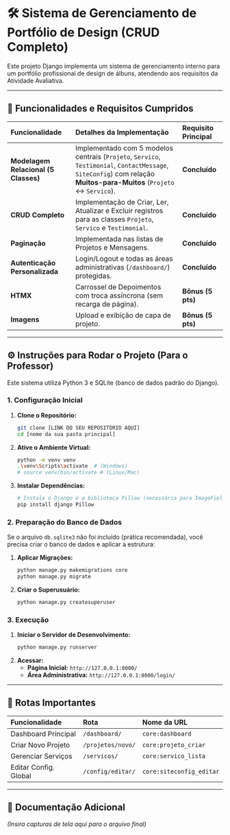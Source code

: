 # 🛠️ Sistema de Gerenciamento de Portfólio de Design (CRUD Completo)

Este projeto Django implementa um sistema de gerenciamento interno para um portfólio profissional de design de álbuns, atendendo aos requisitos da Atividade Avaliativa.

---

## 🎯 Funcionalidades e Requisitos Cumpridos

| Funcionalidade | Detalhes da Implementação | Requisito Principal |
| :--- | :--- | :--- |
| **Modelagem Relacional (5 Classes)** | Implementado com 5 modelos centrais (`Projeto`, `Servico`, `Testimonial`, `ContactMessage`, `SiteConfig`) com relação **Muitos-para-Muitos** (`Projeto` <-> `Servico`). | **Concluído** |
| **CRUD Completo** | Implementação de Criar, Ler, Atualizar e Excluir registros para as classes `Projeto`, `Servico` e `Testimonial`. | **Concluído** |
| **Paginação** | Implementada nas listas de Projetos e Mensagens. | **Concluído** |
| **Autenticação Personalizada** | Login/Logout e todas as áreas administrativas (`/dashboard/`) protegidas. | **Concluído** |
| **HTMX** | Carrossel de Depoimentos com troca assíncrona (sem recarga de página). | **Bônus (5 pts)** |
| **Imagens** | Upload e exibição de capa de projeto. | **Bônus (5 pts)** |

---

## ⚙️ Instruções para Rodar o Projeto (Para o Professor)

Este sistema utiliza Python 3 e SQLite (banco de dados padrão do Django).

### 1. Configuração Inicial

1.  **Clone o Repositório:**
    ```bash
    git clone [LINK DO SEU REPOSITÓRIO AQUI]
    cd [nome da sua pasta principal]
    ```

2.  **Ative o Ambiente Virtual:**
    ```bash
    python -m venv venv
    .\venv\Scripts\activate  # (Windows)
    # source venv/bin/activate # (Linux/Mac)
    ```

3.  **Instalar Dependências:**
    ```bash
    # Instala o Django e a biblioteca Pillow (necessária para ImageField)
    pip install django Pillow
    ```

### 2. Preparação do Banco de Dados

Se o arquivo `db.sqlite3` não foi incluído (prática recomendada), você precisa criar o banco de dados e aplicar a estrutura:

1.  **Aplicar Migrações:**
    ```bash
    python manage.py makemigrations core
    python manage.py migrate
    ```

2.  **Criar o Superusuário:**
    ```bash
    python manage.py createsuperuser
    ```

### 3. Execução

1.  **Iniciar o Servidor de Desenvolvimento:**
    ```bash
    python manage.py runserver
    ```
2.  **Acessar:**
    * **Página Inicial:** `http://127.0.0.1:8000/`
    * **Área Administrativa:** `http://127.0.0.1:8000/login/`

---

## 📸 Rotas Importantes

| Funcionalidade | Rota | Nome da URL |
| :--- | :--- | :--- |
| Dashboard Principal | `/dashboard/` | `core:dashboard` |
| Criar Novo Projeto | `/projetos/novo/` | `core:projeto_criar` |
| Gerenciar Serviços | `/servicos/` | `core:servico_lista` |
| Editar Config. Global | `/config/editar/` | `core:siteconfig_editar` |

---

## 📝 Documentação Adicional

*(Insira capturas de tela aqui para o arquivo final)*